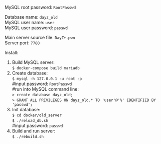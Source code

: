MySQL root password: ```RootPasswd```<br />

Database name: ```dayz_old```<br />
MySQL user name: ```user```<br />
MySQL user password: ```passwd```<br />


Main server source file: ```DayZ+.pwn```<br />
Server port: ```7780```<br />


Install:

1. Build MySQL server: <br />
```$ docker-compose build mariadb```<br />
2. Create database:<br />
```$ mysql -h 127.0.0.1 -u root -p```<br />
#input password: ```RootPasswd```<br />
#run into MySQL command line:<br />
```> create database dayz_old;```<br />
```> GRANT ALL PRIVILEGES ON dayz_old.* TO 'user'@'%' IDENTIFIED BY 'passwd';```<br />
3. Init database:<br />
```$ cd docker/old_server```<br />
```$ ./reload_db.sh```<br />
#input password: ```passwd```<br />
4. Build and run server:<br />
```$ ./rebuild.sh```<br />
